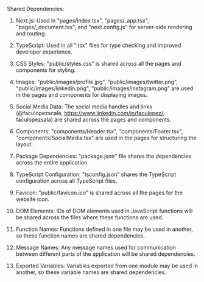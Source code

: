 Shared Dependencies:

1. Next.js: Used in "pages/index.tsx", "pages/_app.tsx", "pages/_document.tsx", and "next.config.js" for server-side rendering and routing.

2. TypeScript: Used in all ".tsx" files for type checking and improved developer experience.

3. CSS Styles: "public/styles.css" is shared across all the pages and components for styling.

4. Images: "public/images/profile.jpg", "public/images/twitter.png", "public/images/linkedin.png", "public/images/instagram.png" are used in the pages and components for displaying images.

5. Social Media Data: The social media handles and links (@faculopezscala, https://www.linkedin.com/in/faculopez/, faculopezsala) are shared across the pages and components.

6. Components: "components/Header.tsx", "components/Footer.tsx", "components/SocialMedia.tsx" are used in the pages for structuring the layout.

7. Package Dependencies: "package.json" file shares the dependencies across the entire application.

8. TypeScript Configuration: "tsconfig.json" shares the TypeScript configuration across all TypeScript files.

9. Favicon: "public/favicon.ico" is shared across all the pages for the website icon.

10. DOM Elements: IDs of DOM elements used in JavaScript functions will be shared across the files where these functions are used.

11. Function Names: Functions defined in one file may be used in another, so these function names are shared dependencies.

12. Message Names: Any message names used for communication between different parts of the application will be shared dependencies.

13. Exported Variables: Variables exported from one module may be used in another, so these variable names are shared dependencies.